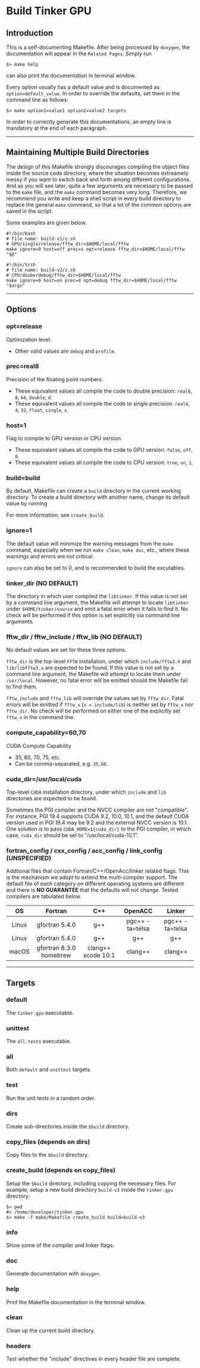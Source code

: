 # Build Tinker GPU

## Introduction
This is a self-documenting Makefile. After being processed by `doxygen`,
the documentation will appear in the `Related Pages`. Simply run
```
$> make help
```
can also print the documentation in terminal window.

Every option usually has a default value and is documented as
`option=default_value`. In order to override the defaults, set
them in the command line as follows:
```
$> make option1=value1 option2=value2 targets
```

In order to correctly generate this documentations, an empty line is
mandatory at the end of each paragraph.

------

## Maintaining Multiple Build Directories

The design of this Makefile strongly discourages compiling the object files
inside the source code directory, where the situation becomes extreamely
messy if you want to switch back and forth among different configurations.
And as you will see later, quite a few arguments are necessary to be passed
to the `make` file, and the `make` command becomes very long. Therefore, we
recommend you write and keep a shell script in every build directory to
replace the general `make` command, so that a lot of the common options are
saved in the script.

Some examples are given below.

```
#!/bin/bash
# file name: build-v1/z.sh
# GPU/single/release/fftw_dir=$HOME/local/fftw
make ignore=0 host=off prec=s opt=release fftw_dir=$HOME/local/fftw "$@"
```

```
#!/bin/tcsh
# file name: build-v2/z.sh
# CPU/doube/debug/fftw_dir=$HOME/local/fftw
make ignore=0 host=on prec=d opt=debug fftw_dir=$HOME/local/fftw "$argv"
```

------

## Options

### opt=release
Optimization level.
   - Other valid values are `debug` and `profile`.

### prec=real8
Precision of the floating point numbers.
  - These equivalent values all compile the code to double precision:
    `real8`, `8`, `64`, `double`, `d`.
  - These equivalent values all compile the code to single precision:
    `real4`, `4`, `32`, `float`, `single`, `s`.

### host=1
Flag to compile to GPU version or CPU version.
  - These equivalent values all compile the code to GPU version:
    `false`, `off`, `0`.
  - These equivalent values all compile the code to CPU version:
    `true`, `on`, `1`.

### build=build
By default, Makefile can create a `build` directory in the current
working directory. To create a build directory with another name,
change its default value by running

For more information, see `create_build`.

### ignore=1
The default value will minimize the warning messages from the `make`
command, especially when we run `make clean`, `make doc`, etc., where
these warnings and errors are not critical.

`ignore` can also be set to 0, and is recommended to build the excutables.

### tinker_dir (NO DEFAULT)
The directory in which user compiled the `libtinker`.
If this value is not set by a command line argument, the Makefile will
attempt to locate `libtinker` under `$HOME/tinker/source` and emit a fatal
error when it fails to find it. No check will be performed if this option
is set explicitly via command line arguments.

### fftw_dir / fftw_include / fftw_lib (NO DEFAULT)
No default values are set for these three options.

`fftw_dir` is the top-level `FFTW` installation, under which
`include/fftw3.h` and `lib/libfftw3.a` are expected to be found.
If this value is not set by a command line argument, the Makefile will
attempt to locate them under `/usr/local`. However, no fatal error will
be emitted should the Makefile fail to find them.

`fftw_include` and `fftw_lib` will override the values set by `fftw_dir`.
Fatal errors will be emitted if `fftw_x` (`x = include/lib`) is neither set
by `fftw_x` nor `fftw_dir`. No check will be performed on either one of the
explicitly set `fftw_x` in the command line.

### compute_capability=60,70
CUDA Compute Capability
  - 35, 60, 70, 75, etc.
  - Can be comma-separated, e.g. `35,60`.

### cuda_dir=/usr/local/cuda
Top-level `CUDA` installation directory, under which `include` and `lib`
directories are expected to be found.

Sometimes the PGI compiler and the NVCC compiler are not "compatible". For
instance, PGI 19.4 supports CUDA 9.2, 10.0, 10.1, and the default CUDA
version used in PGI 19.4 may be 9.2 and the external NVCC version is 10.1.
One solution is to pass `CUDA_HOME=${cuda_dir}` to the PGI compiler, in
which case, `cuda_dir` should be set to "/usr/local/cuda-10.1".

### fortran_config / cxx_config / acc_config / link_config (UNSPECIFIED)
Addtional files that contain Fortran/C++/OpenAcc/linker related flags.
This is the mechanism we adopt to extend the multi-compiler support.
The default file of each category on different operating systems are
different and there is **NO GUARANTEE** that the defaults will not change.
Tested compilers are tabulated below.

| OS    | Fortran                 | C++                | OpenACC         | Linker          |
|:-----:|:-----------------------:|:------------------:|:---------------:|:---------------:|
| Linux | gfortran 5.4.0          | g++                | pgc++ -ta=telsa | pgc++ -ta=telsa |
| Linux | gfortran 5.4.0          | g++                | g++             | g++             |
| macOS | gfortran 8.3.0 homebrew | clang++ xcode 10.1 | clang++         | clang++         |

------

## Targets

### default
The `tinker.gpu` executable.

### unittest
The `all.tests` executable.

### all
Both `default` and `unittest` targets.

### test
Run the unit tests in a random order.
### dirs
Create sub-directories inside the `$build` directory.
### copy_files (depends on dirs)
Copy files to the `$build` directory.
### create_build (depends on copy_files)
Setup the `$build` directory, including copying the necessary files.
For example, setup a new build directory `build-v3`
inside the `tinker.gpu` directory:

```
$> pwd
#> /home/developer/tinker.gpu
$> make -f make/Makefile create_build build=build-v3
```

### info
Show some of the compiler and linker flags.

### doc
Generate documentation with `doxygen`.

### help
Print the Makefile documentation in the terminal window.

### clean
Clean up the current build directory.

### headers
Test whether the "include" directives in every header file are complete.

